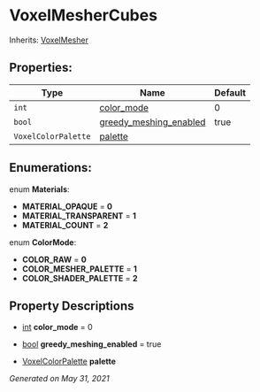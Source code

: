 # VoxelMesherCubes

Inherits: [VoxelMesher](VoxelMesher.md)




## Properties: 


Type                 | Name                                                 | Default 
-------------------- | ---------------------------------------------------- | --------
`int`                | [color_mode](#i_color_mode)                          | 0       
`bool`               | [greedy_meshing_enabled](#i_greedy_meshing_enabled)  | true    
`VoxelColorPalette`  | [palette](#i_palette)                                |         
<p></p>

## Enumerations: 

enum **Materials**: 

- **MATERIAL_OPAQUE** = **0**
- **MATERIAL_TRANSPARENT** = **1**
- **MATERIAL_COUNT** = **2**

enum **ColorMode**: 

- **COLOR_RAW** = **0**
- **COLOR_MESHER_PALETTE** = **1**
- **COLOR_SHADER_PALETTE** = **2**


## Property Descriptions

- [int](https://docs.godotengine.org/en/stable/classes/class_int.html)<span id="i_color_mode"></span> **color_mode** = 0


- [bool](https://docs.godotengine.org/en/stable/classes/class_bool.html)<span id="i_greedy_meshing_enabled"></span> **greedy_meshing_enabled** = true


- [VoxelColorPalette](VoxelColorPalette.md)<span id="i_palette"></span> **palette**


_Generated on May 31, 2021_
